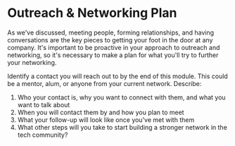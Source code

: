 # Outreach & Networking Plan
As we've discussed, meeting people, forming relationships, and having conversations are the key pieces to getting your foot in the door at any company. It's important to be proactive in your approach to outreach and networking, so it's necessary to make a plan for what you'll try to further your networking. 

Identify a contact you will reach out to by the end of this module. This could be a mentor, alum, or anyone from your current network. Describe:

1. Who your contact is, why you want to connect with them, and what you want to talk about
2. When you will contact them by and how you plan to meet
3. What your follow-up will look like once you've met with them
4. What other steps will you take to start building a stronger network in the tech community?

